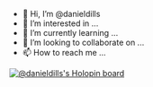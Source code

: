 - 👋 Hi, I’m @danieldills
- 👀 I’m interested in ...
- 🌱 I’m currently learning ...
- 💞️ I’m looking to collaborate on ...
- 📫 How to reach me ...

<!---
danieldills/danieldills is a ✨ special ✨ repository because its `README.md` (this file) appears on your GitHub profile.
You can click the Preview link to take a look at your changes.
--->

[![@danieldills's Holopin board](https://holopin.me/danieldills)](https://holopin.io/@danieldills)
